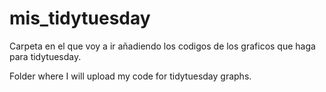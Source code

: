 # mis_tidytuesday
 Carpeta en el que voy a ir añadiendo los codigos de los graficos que haga para tidytuesday.
 
 Folder where I will upload my code for tidytuesday graphs.
